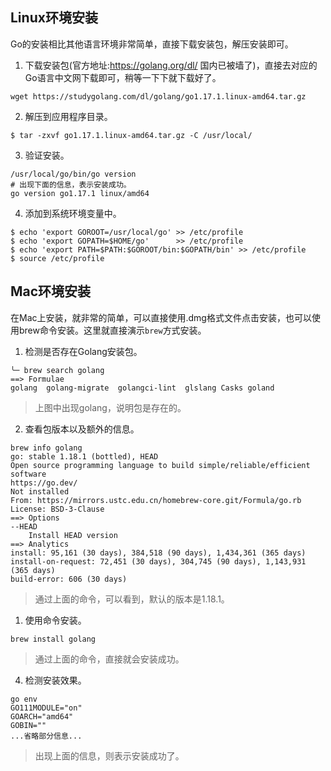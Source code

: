 ## Linux环境安装

Go的安装相比其他语言环境非常简单，直接下载安装包，解压安装即可。

1. 下载安装包(官方地址:https://golang.org/dl/ 国内已被墙了)，直接去对应的Go语言中文网下载即可，稍等一下下就下载好了。

```shell
wget https://studygolang.com/dl/golang/go1.17.1.linux-amd64.tar.gz
```
2. 解压到应用程序目录。

```shell
$ tar -zxvf go1.17.1.linux-amd64.tar.gz -C /usr/local/
```
3. 验证安装。

```shell
/usr/local/go/bin/go version
# 出现下面的信息，表示安装成功。
go version go1.17.1 linux/amd64  
```
4. 添加到系统环境变量中。

```shell
$ echo 'export GOROOT=/usr/local/go' >> /etc/profile
$ echo 'export GOPATH=$HOME/go'      >> /etc/profile
$ echo 'export PATH=$PATH:$GOROOT/bin:$GOPATH/bin' >> /etc/profile
$ source /etc/profile
```

## Mac环境安装

在Mac上安装，就非常的简单，可以直接使用.dmg格式文件点击安装，也可以使用brew命令安装。这里就直接演示`brew`方式安装。

1. 检测是否存在Golang安装包。

```shell
╰─ brew search golang
==> Formulae
golang  golang-migrate  golangci-lint  glslang Casks goland
```
> 上图中出现golang，说明包是存在的。

2. 查看包版本以及额外的信息。

```shell
brew info golang
go: stable 1.18.1 (bottled), HEAD
Open source programming language to build simple/reliable/efficient software
https://go.dev/
Not installed
From: https://mirrors.ustc.edu.cn/homebrew-core.git/Formula/go.rb
License: BSD-3-Clause
==> Options
--HEAD
	Install HEAD version
==> Analytics
install: 95,161 (30 days), 384,518 (90 days), 1,434,361 (365 days)
install-on-request: 72,451 (30 days), 304,745 (90 days), 1,143,931 (365 days)
build-error: 606 (30 days)
```
> 通过上面的命令，可以看到，默认的版本是1.18.1。

1. 使用命令安装。

```shell
brew install golang
```
> 通过上面的命令，直接就会安装成功。

4. 检测安装效果。

```shell
go env
GO111MODULE="on"
GOARCH="amd64"
GOBIN=""
...省略部分信息...
```
> 出现上面的信息，则表示安装成功了。